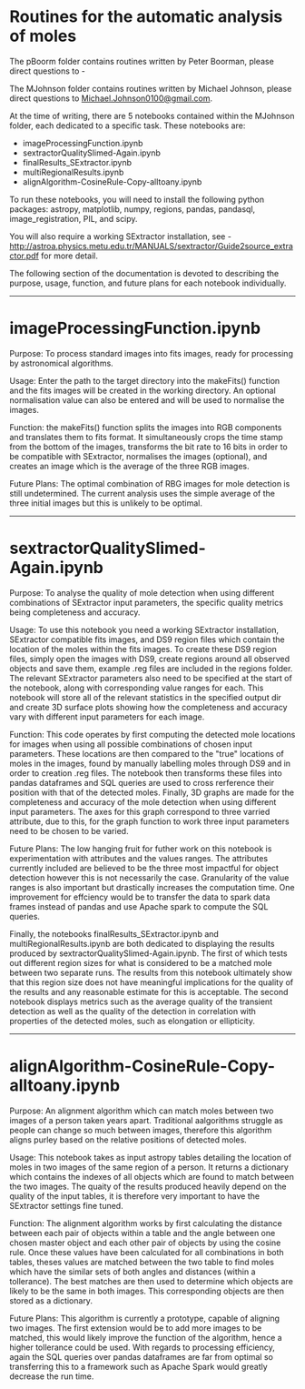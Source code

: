 # Routines for the automatic analysis of moles

The pBoorm folder contains routines written by Peter Boorman, please direct questions to - 

The MJohnson folder contains routines written by Michael Johnson, please direct questions to Michael.Johnson0100@gmail.com.

At the time of writing, there are 5 notebooks contained within the MJohnson folder, each dedicated to a specific task. These notebooks are:

- imageProcessingFunction.ipynb
- sextractorQualitySlimed-Again.ipynb
- finalResults_SExtractor.ipynb
- multiRegionalResults.ipynb
- alignAlgorithm-CosineRule-Copy-alltoany.ipynb

To run these notebooks, you will need to install the following python packages: astropy, matplotlib, numpy, regions, pandas, pandasql, image_registration, PIL, and scipy.

You will also require a working SExtractor installation, see - http://astroa.physics.metu.edu.tr/MANUALS/sextractor/Guide2source_extractor.pdf for more detail.

The following section of the documentation is devoted to describing the purpose, usage, function, and future plans for each notebook individually.

-------------------------------

# imageProcessingFunction.ipynb

Purpose: To process standard images into fits images, ready for processing by astronomical algorithms.

Usage: Enter the path to the target directory into the makeFits() function and the fits images will be created in the working directory. An optional normalisation value can also be entered and will be used to normalise the images.

Function: the makeFits() function splits the images into RGB components and translates them to fits format. It simultaneously crops the time stamp from the bottom of the images, transforms the bit rate to 16 bits in order to be compatible with SExtractor, normalises the images (optional), and creates an image which is the average of the three RGB images.

Future Plans: The optimal combination of RBG images for mole detection is still undetermined. The current analysis uses the simple average of the three initial images but this is unlikely to be optimal. 

-------------------------------------

# sextractorQualitySlimed-Again.ipynb

Purpose: To analyse the quality of mole detection when using different combinations of SExtractor input parameters, the specific quality metrics being completeness and accuracy. 

Usage: To use this notebook you need a working SExtractor installation, SExtractor compatible fits images, and DS9 region files which contain the location of the moles within the fits images. To create these DS9 region files, simply open the images with DS9, create regions around all observed objects and save them, example .reg files are included in the regions folder. The relevant SExtractor parameters also need to be specified at the start of the notebook, along with corresponding value ranges for each. This notebook will store all of the relevant statistics in the specified output dir and create 3D surface plots showing how the completeness and accuracy vary with different input parameters for each image. 

Function: This code operates by first computing the detected mole locations for images when using all possible combinations of chosen input parameters. These locations are then compared to the "true" locations of moles in the images, found by manually labelling moles through DS9 and in order to creation .reg files. The notebook then transforms these files into pandas dataframes and SQL queries are used to cross rerference their position with that of the detected moles. Finally, 3D graphs are made for the completeness and accuracy of the mole detection when using different input parameters. The axes for this graph correspond to three varried attribute, due to this, for the graph function to work three input parameters need to be chosen to be varied.  

Future Plans: The low hanging fruit for futher work on this notebook is experimentation with attributes and the values ranges. The attributes currently included are believed to be the three most impactful for object detection however this is not necessarily the case. Granularity of the value ranges is also important but drastically increases the computation time. One improvement for effciency would be to transfer the data to spark data frames instead of pandas and use Apache spark to compute the SQL queries. 

Finally, the notebooks finalResults_SExtractor.ipynb and multiRegionalResults.ipynb are both dedicated to displaying the results produced by sextractorQualitySlimed-Again.ipynb. The first of which tests out different region sizes for what is considered to be a matched mole between two separate runs. The results from this notebook ultimately show that this region size does not have meaningful implications for the quality of the results and any reasonable estimate for this is acceptable. The second notebook displays metrics such as the average quality of the transient detection as well as the quality of the detection in correlation with properties of the detected moles, such as elongation or ellipticity. 

-----------------------------------------------

# alignAlgorithm-CosineRule-Copy-alltoany.ipynb

Purpose: An alignment algorithm which can match moles between two images of a person taken years apart. Traditional aalgorithms struggle as people can change so much between images, therefore this algorithm aligns purley based on the relative positions of detected moles.

Usage: This notebook takes as input astropy tables detailing the location of moles in two images of the same region of a person. It returns a dictionary which contains the indexes of all objects which are found to match between the two images. The quaity of the results produced heavily depend on the quality of the input tables, it is therefore very important to have the SExtractor settings fine tuned. 

Function: The alignment algorithm works by first calculating the distance between each pair of objects within a table and the angle between one chosen master object and each other pair of objects by using the cosine rule. Once these values have been calculated for all combinations in both tables, theses values are matched between the two table to find moles which have the similar sets of both angles and distances (within a tollerance). The best matches are then used to determine which objects are likely to be the same in both images. This corresponding objects are then stored as a dictionary. 

Future Plans: This algorithm is currently a prototype, capable of aligning two images. The first extension would be to add more images to be matched, this would likely improve the function of the algorithm, hence a higher tollerance could be used. With regards to processing efficiency, again the SQL queries over pandas dataframes are far from optimal so transferring this to a framework such as Apache Spark would greatly decrease the run time.
